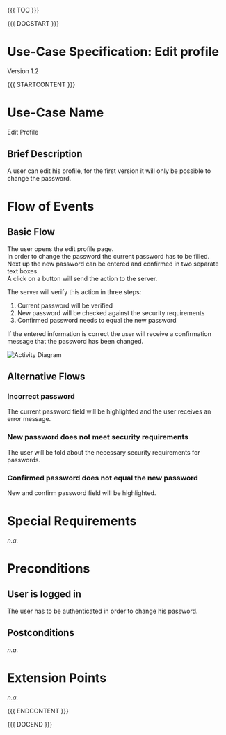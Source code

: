 {{{ TOC }}}


{{{ DOCSTART }}}

# Use-Case Specification: Edit profile

Version 1.2

{{{ STARTCONTENT }}}

# Use-Case Name 
Edit Profile
## 	Brief Description
A user can edit his profile, for the first version it will only be possible to change the password.

# Flow of Events
## 	Basic Flow
The user opens the edit profile page.  
In order to change the password the current password has to be filled.  
Next up the new password can be entered and confirmed in two separate text boxes.  
A click on a button will send the action to the server.  

The server will verify this action in three steps:  
1. Current password will be verified  
2. New password will be checked against the security requirements  
3. Confirmed password needs to equal the new password  

If the entered information is correct the user will receive a confirmation message that the password has been changed.

![Activity Diagram](http://blog.broking.club/wp-content/uploads/2014/10/Activity-Diagram-Edit-Profile.png)

## 	Alternative Flows
### Incorrect password
The current password field will be highlighted and the user receives an error message.

### New password does not meet security requirements
The user will be told about the necessary security requirements for passwords.

### Confirmed password does not equal the new password
New and confirm password field will be highlighted.

# Special Requirements
*n.a.*

# Preconditions
## User is logged in
The user has to be authenticated in order to change his password.

## Postconditions
*n.a.*

# Extension Points
*n.a.*

{{{ ENDCONTENT }}}

{{{ DOCEND }}}




